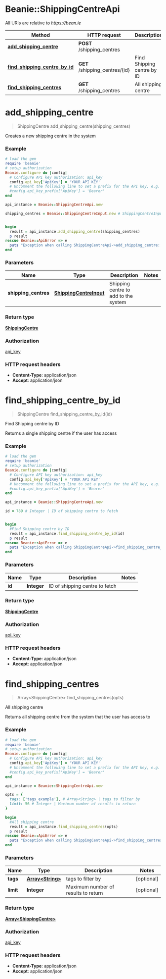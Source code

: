 # Beanie::ShippingCentreApi

All URIs are relative to *https://bean.ie*

Method | HTTP request | Description
------------- | ------------- | -------------
[**add_shipping_centre**](ShippingCentreApi.md#add_shipping_centre) | **POST** /shipping_centres | 
[**find_shipping_centre_by_id**](ShippingCentreApi.md#find_shipping_centre_by_id) | **GET** /shipping_centres/{id} | Find Shipping centre by ID
[**find_shipping_centres**](ShippingCentreApi.md#find_shipping_centres) | **GET** /shipping_centres | All shipping centre


# **add_shipping_centre**
> ShippingCentre add_shipping_centre(shipping_centres)



Creates a new shipping centre in the system

### Example
```ruby
# load the gem
require 'beanie'
# setup authorization
Beanie.configure do |config|
  # Configure API key authorization: api_key
  config.api_key['ApiKey'] = 'YOUR API KEY'
  # Uncomment the following line to set a prefix for the API key, e.g. 'Bearer' (defaults to nil)
  #config.api_key_prefix['ApiKey'] = 'Bearer'
end

api_instance = Beanie::ShippingCentreApi.new

shipping_centres = Beanie::ShippingCentreInput.new # ShippingCentreInput | Shipping centre to add to the system


begin
  result = api_instance.add_shipping_centre(shipping_centres)
  p result
rescue Beanie::ApiError => e
  puts "Exception when calling ShippingCentreApi->add_shipping_centre: #{e}"
end
```

### Parameters

Name | Type | Description  | Notes
------------- | ------------- | ------------- | -------------
 **shipping_centres** | [**ShippingCentreInput**](ShippingCentreInput.md)| Shipping centre to add to the system | 

### Return type

[**ShippingCentre**](ShippingCentre.md)

### Authorization

[api_key](../README.md#api_key)

### HTTP request headers

 - **Content-Type**: application/json
 - **Accept**: application/json



# **find_shipping_centre_by_id**
> ShippingCentre find_shipping_centre_by_id(id)

Find Shipping centre by ID

Returns a single shipping centre if the user has access

### Example
```ruby
# load the gem
require 'beanie'
# setup authorization
Beanie.configure do |config|
  # Configure API key authorization: api_key
  config.api_key['ApiKey'] = 'YOUR API KEY'
  # Uncomment the following line to set a prefix for the API key, e.g. 'Bearer' (defaults to nil)
  #config.api_key_prefix['ApiKey'] = 'Bearer'
end

api_instance = Beanie::ShippingCentreApi.new

id = 789 # Integer | ID of shipping centre to fetch


begin
  #Find Shipping centre by ID
  result = api_instance.find_shipping_centre_by_id(id)
  p result
rescue Beanie::ApiError => e
  puts "Exception when calling ShippingCentreApi->find_shipping_centre_by_id: #{e}"
end
```

### Parameters

Name | Type | Description  | Notes
------------- | ------------- | ------------- | -------------
 **id** | **Integer**| ID of shipping centre to fetch | 

### Return type

[**ShippingCentre**](ShippingCentre.md)

### Authorization

[api_key](../README.md#api_key)

### HTTP request headers

 - **Content-Type**: application/json
 - **Accept**: application/json



# **find_shipping_centres**
> Array&lt;ShippingCentre&gt; find_shipping_centres(opts)

All shipping centre

Returns all shipping centre from the system that the user has access to

### Example
```ruby
# load the gem
require 'beanie'
# setup authorization
Beanie.configure do |config|
  # Configure API key authorization: api_key
  config.api_key['ApiKey'] = 'YOUR API KEY'
  # Uncomment the following line to set a prefix for the API key, e.g. 'Bearer' (defaults to nil)
  #config.api_key_prefix['ApiKey'] = 'Bearer'
end

api_instance = Beanie::ShippingCentreApi.new

opts = { 
  tags: ['tags_example'], # Array<String> | tags to filter by
  limit: 56 # Integer | Maximum number of results to return
}

begin
  #All shipping centre
  result = api_instance.find_shipping_centres(opts)
  p result
rescue Beanie::ApiError => e
  puts "Exception when calling ShippingCentreApi->find_shipping_centres: #{e}"
end
```

### Parameters

Name | Type | Description  | Notes
------------- | ------------- | ------------- | -------------
 **tags** | [**Array&lt;String&gt;**](String.md)| tags to filter by | [optional] 
 **limit** | **Integer**| Maximum number of results to return | [optional] 

### Return type

[**Array&lt;ShippingCentre&gt;**](ShippingCentre.md)

### Authorization

[api_key](../README.md#api_key)

### HTTP request headers

 - **Content-Type**: application/json
 - **Accept**: application/json



